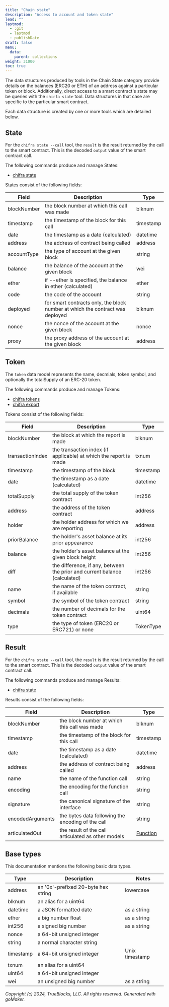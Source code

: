 ```yaml
---
title: "Chain state"
description: "Access to account and token state"
lead: ""
lastmod:
  - :git
  - lastmod
  - publishDate
draft: false
menu:
  data:
    parent: collections
weight: 31000
toc: true
---
```


The data structures produced by tools in the Chain State category provide details on the balances
(ERC20 or ETH) of an address against a particular token or block. Additionally, direct access to
a smart contract's state may be queries with the `chirfa state` tool. Data structures in that case
are specific to the particular smart contract.

Each data structure is created by one or more tools which are detailed below.

## State

For the `chifra state --call` tool, the `result` is the result returned by the call to the smart
contract. This is the decoded `output` value of the smart contract call.

The following commands produce and manage States:

- [chifra state](/chifra/chainstate/#chifra-state)

States consist of the following fields:

| Field       | Description                                                                   | Type      |
| ----------- | ----------------------------------------------------------------------------- | --------- |
| blockNumber | the block number at which this call was made                                  | blknum    |
| timestamp   | the timestamp of the block for this call                                      | timestamp |
| date        | the timestamp as a date (calculated)                                          | datetime  |
| address     | the address of contract being called                                          | address   |
| accountType | the type of account at the given block                                        | string    |
| balance     | the balance of the account at the given block                                 | wei       |
| ether       | if --ether is specified, the balance in ether (calculated)                    | ether     |
| code        | the code of the account                                                       | string    |
| deployed    | for smart contracts only, the block number at which the contract was deployed | blknum    |
| nonce       | the nonce of the account at the given block                                   | nonce     |
| proxy       | the proxy address of the account at the given block                           | address   |

## Token

The `token` data model represents the name, decmials, token symbol, and optionally the totalSupply
of an ERC-20 token.

The following commands produce and manage Tokens:

- [chifra tokens](/chifra/chainstate/#chifra-tokens)
- [chifra export](/chifra/accounts/#chifra-export)

Tokens consist of the following fields:

| Field            | Description                                                                | Type      |
| ---------------- | -------------------------------------------------------------------------- | --------- |
| blockNumber      | the block at which the report is made                                      | blknum    |
| transactionIndex | the transaction index (if applicable) at which the report is made          | txnum     |
| timestamp        | the timestamp of the block                                                 | timestamp |
| date             | the timestamp as a date (calculated)                                       | datetime  |
| totalSupply      | the total supply of the token contract                                     | int256    |
| address          | the address of the token contract                                          | address   |
| holder           | the holder address for which we are reporting                              | address   |
| priorBalance     | the holder's asset balance at its prior appearance                         | int256    |
| balance          | the holder's asset balance at the given block height                       | int256    |
| diff             | the difference, if any, between the prior and current balance (calculated) | int256    |
| name             | the name of the token contract, if available                               | string    |
| symbol           | the symbol of the token contract                                           | string    |
| decimals         | the number of decimals for the token contract                              | uint64    |
| type             | the type of token (ERC20 or ERC721) or none                                | TokenType |

## Result

For the `chifra state --call` tool, the `result` is the result returned by the call to the smart
contract. This is the decoded `output` value of the smart contract call.

The following commands produce and manage Results:

- [chifra state](/chifra/chainstate/#chifra-state)

Results consist of the following fields:

| Field            | Description                                        | Type                                    |
| ---------------- | -------------------------------------------------- | --------------------------------------- |
| blockNumber      | the block number at which this call was made       | blknum                                  |
| timestamp        | the timestamp of the block for this call           | timestamp                               |
| date             | the timestamp as a date (calculated)               | datetime                                |
| address          | the address of contract being called               | address                                 |
| name             | the name of the function call                      | string                                  |
| encoding         | the encoding for the function call                 | string                                  |
| signature        | the canonical signature of the interface           | string                                  |
| encodedArguments | the bytes data following the encoding of the call  | string                                  |
| articulatedOut   | the result of the call articulated as other models | [Function](/data-model/other/#function) |

## Base types

This documentation mentions the following basic data types.

| Type      | Description                         | Notes          |
| --------- | ----------------------------------- | -------------- |
| address   | an '0x'-prefixed 20-byte hex string | lowercase      |
| blknum    | an alias for a uint64               |                |
| datetime  | a JSON formatted date               | as a string    |
| ether     | a big number float                  | as a string    |
| int256    | a signed big number                 | as a string    |
| nonce     | a 64-bit unsigned integer           |                |
| string    | a normal character string           |                |
| timestamp | a 64-bit unsigned integer           | Unix timestamp |
| txnum     | an alias for a uint64               |                |
| uint64    | a 64-bit unsigned integer           |                |
| wei       | an unsigned big number              | as a string    |

*Copyright (c) 2024, TrueBlocks, LLC. All rights reserved. Generated with goMaker.*
